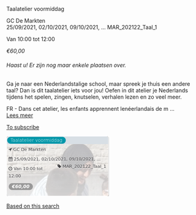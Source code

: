 Taalatelier voormiddag

GC De Markten  
25/09/2021, 02/10/2021, 09/10/2021, ... MAR\_202122\_Taal\_1  

Van 10:00 tot 12:00

*€60,00*

  

###### *Haast u! Er zijn nog maar enkele plaatsen over.*

  

Ga je naar een Nederlandstalige school, maar spreek je thuis een andere taal? Dan is dit taalatelier iets voor jou! Oefen in dit atelier je Nederlands tijdens het spelen, zingen, knutselen, verhalen lezen en zo veel meer.  
  
FR - Dans cet atelier, les enfants apprennent lenéerlandais de m  ...  
[Lees meer](https://tickets.vgc.be/activity/subscribe/MAR_202122_Taal_1)

[To subscribe](https://tickets.vgc.be/activity/subscribe/MAR_202122_Taal_1)

![](63008.png)

[Based on this search](https://tickets.vgc.be/activity/index?&vrijeplaatsen=1&Age%5B%5D=3%2C4&entity=244)